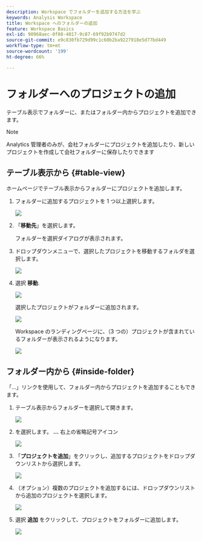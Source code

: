 ```yaml
---
description: Workspace でフォルダーを追加する方法を学ぶ
keywords: Analysis Workspace
title: Workspace へのフォルダーの追加
feature: Workspace Basics
exl-id: 90968aec-0f08-4017-9c87-69f92b9747d2
source-git-commit: e9c830fb729d99c1c60b2ba9227918e5d77bd449
workflow-type: tm+mt
source-wordcount: '199'
ht-degree: 66%

---
```


# フォルダーへのプロジェクトの追加

テーブル表示でフォルダーに、またはフォルダー内からプロジェクトを追加できます。

>[!NOTE]
>
>Analytics 管理者のみが、会社フォルダーにプロジェクトを追加したり、新しいプロジェクトを作成して会社フォルダーに保存したりできます

## テーブル表示から {#table-view}

ホームページでテーブル表示からフォルダーにプロジェクトを追加します。

1. フォルダーに追加するプロジェクトを 1 つ以上選択します。

   ![](/help/analyze/analysis-workspace/build-workspace-project/assets/move-tv-selected.png)

1. 「**移動先**」を選択します。

   フォルダーを選択ダイアログが表示されます。

1. ドロップダウンメニューで、選択したプロジェクトを移動するフォルダを選択します。

   ![](/help/analyze/analysis-workspace/build-workspace-project/assets/move-select-folder.png)

1. 選択 **移動**.

   ![](/help/analyze/analysis-workspace/build-workspace-project/assets/move-add.png)

   選択したプロジェクトがフォルダーに追加されます。

   ![](/help/analyze/analysis-workspace/build-workspace-project/assets/move-projects-added.png)

   Workspace のランディングページに、（3 つの）プロジェクトが含まれているフォルダーが表示されるようになります。

   ![](/help/analyze/analysis-workspace/build-workspace-project/assets/move-folders-updated.png)

## フォルダー内から {#inside-folder}

「...」リンクを使用して、フォルダー内からプロジェクトを追加することもできます。

1. テーブル表示からフォルダーを選択して開きます。

   ![](/help/analyze/analysis-workspace/build-workspace-project/assets/move-open-folder.png)

1. を選択します。 **...** 右上の省略記号アイコン

   ![](/help/analyze/analysis-workspace/build-workspace-project/assets/add-projects-elipsis.png)

1. 「**プロジェクトを追加**」をクリックし、追加するプロジェクトをドロップダウンリストから選択します。

   ![](/help/analyze/analysis-workspace/build-workspace-project/assets/select-add-projects.png)


1. （オプション）複数のプロジェクトを追加するには、ドロップダウンリストから追加のプロジェクトを選択します。

   ![](/help/analyze/analysis-workspace/build-workspace-project/assets/move-add-multiple-projects.png)

1. 選択 **追加** をクリックして、プロジェクトをフォルダーに追加します。

   ![](/help/analyze/analysis-workspace/build-workspace-project/assets/move-added-items.png)
